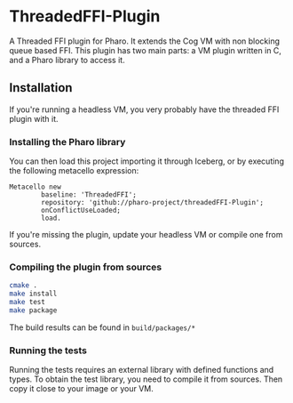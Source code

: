 # ThreadedFFI-Plugin

A Threaded FFI plugin for Pharo. It extends the Cog VM with non blocking queue based FFI.
This plugin has two main parts: a VM plugin written in C, and a Pharo library to access it.

## Installation

If you're running a headless VM, you very probably have the threaded FFI plugin with it.

### Installing the Pharo library

You can then load this project importing it through Iceberg, or by executing the following metacello expression:

```smalltalk
Metacello new
		baseline: 'ThreadedFFI';
		repository: 'github://pharo-project/threadedFFI-Plugin';
		onConflictUseLoaded;
		load.
```

If you're missing the plugin, update your headless VM or compile one from sources.

### Compiling the plugin from sources

```bash
cmake .
make install
make test
make package
```
The build results can be found in `build/packages/*`

### Running the tests

Running the tests requires an external library with defined functions and types.
To obtain the test library, you need to compile it from sources.
Then copy it close to your image or your VM.

